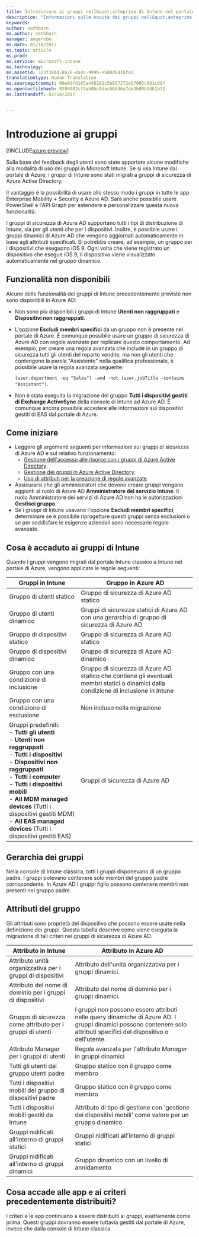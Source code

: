 ```yaml
---
title: Introduzione ai gruppi nell&quot;anteprima di Intune nel portale di Azure | Documentazione Microsoft
description: "Informazioni sulle novità dei gruppi nell&quot;anteprima di Intune nel portale di Azure"
keywords: 
author: nathbarn
ms.author: nathbarn
manager: angerobe
ms.date: 01/18/2017
ms.topic: article
ms.prod: 
ms.service: microsoft-intune
ms.technology: 
ms.assetid: 323f384d-8a76-4adc-999b-e508d641bfa1
translationtype: Human Translation
ms.sourcegitcommit: 00e9dfd165a449182c5b937372db7085c981c68f
ms.openlocfilehash: 9386002cf5ab8bc9dac66646a7de3b00b54b1b72
ms.lasthandoff: 02/14/2017


---
```


# <a name="get-started-with-groups"></a>Introduzione ai gruppi

[!INCLUDE[azure preview](../includes/azure_preview.md)]

Sulla base del feedback degli utenti sono state apportate alcune modifiche alla modalità di uso dei gruppi in Microsoft Intune.
Se si usa Intune dal portale di Azure, i gruppi di Intune sono stati migrati a gruppi di sicurezza di Azure Active Directory.

Il vantaggio è la possibilità di usare allo stesso modo i gruppi in tutte le app Enterprise Mobility + Security e Azure AD. Sarà anche possibile usare PowerShell e l'API Graph per estendere e personalizzare questa nuova funzionalità.

I gruppi di sicurezza di Azure AD supportano tutti i tipi di distribuzione di Intune, sia per gli utenti che per i dispositivi. Inoltre, è possibile usare i gruppi dinamici di Azure AD che vengono aggiornati automaticamente in base agli attributi specificati. Si potrebbe creare, ad esempio, un gruppo per i dispositivi che eseguono iOS 9. Ogni volta che viene registrato un dispositivo che esegue iOS 9, il dispositivo viene visualizzato automaticamente nel gruppo dinamico.

## <a name="what-is-not-available"></a>Funzionalità non disponibili

Alcune delle funzionalità dei gruppi di Intune precedentemente previste non sono disponibili in Azure AD:

- Non sono più disponibili i gruppi di Intune **Utenti non raggruppati** e **Dispositivi non raggruppati**.
- L'opzione **Escludi membri specifici** da un gruppo non è presente nel portale di Azure. È comunque possibile usare un gruppo di sicurezza di Azure AD con regole avanzate per replicare questo comportamento. Ad esempio, per creare una regola avanzata che include in un gruppo di sicurezza tutti gli utenti del reparto vendite, ma non gli utenti che contengono la parola "Assistente" nella qualifica professionale, è possibile usare la regola avanzata seguente:

  `(user.department -eq "Sales") -and -not (user.jobTitle -contains "Assistant")`.
- Non è stata eseguita la migrazione del gruppo **Tutti i dispositivi gestiti di Exchange ActiveSync** della console di Intune ad Azure AD. È comunque ancora possibile accedere alle informazioni sui dispositivi gestiti di EAS dal portale di Azure.

## <a name="how-to-get-started"></a>Come iniziare

- Leggere gli argomenti seguenti per informazioni sui gruppi di sicurezza di Azure AD e sul relativo funzionamento:
    -  [Gestione dell'accesso alle risorse con i gruppi di Azure Active Directory](https://azure.microsoft.com/en-us/documentation/articles/active-directory-manage-groups/).
    -  [Gestione dei gruppi in Azure Active Directory](https://azure.microsoft.com/en-us/documentation/articles/active-directory-accessmanagement-manage-groups/).
    -  [Uso di attributi per la creazione di regole avanzate](https://azure.microsoft.com/en-us/documentation/articles/active-directory-accessmanagement-groups-with-advanced-rules/).
-  Assicurarsi che gli amministratori che devono creare gruppi vengano aggiunti al ruolo di Azure AD **Amministratore del servizio Intune**. Il ruolo Amministratore dei servizi di Azure AD non ha le autorizzazioni **Gestisci gruppo**.
-  Se i gruppi di Intune usavano l'opzione **Escludi membri specifici**, determinare se è possibile riprogettare questi gruppi senza esclusioni o se per soddisfare le esigenze aziendali sono necessarie regole avanzate.


## <a name="what-happened-to-intune-groups"></a>Cosa è accaduto ai gruppi di Intune
Quando i gruppi vengono migrati dal portale Intune classico a Intune nel portale di Azure, vengono applicate le regole seguenti:

| Gruppi in Intune|Gruppo in Azure AD|
|-----------------------------------------------------------------------|-------------------------------------------------------------|
|Gruppo di utenti statico|Gruppo di sicurezza di Azure AD statico|
|Gruppo di utenti dinamico|Gruppi di sicurezza statici di Azure AD con una gerarchia di gruppo di sicurezza di Azure AD|
|Gruppo di dispositivi statico|Gruppo di sicurezza di Azure AD statico|
|Gruppo di dispositivi dinamico|Gruppo di sicurezza di Azure AD dinamico|
|Gruppo con una condizione di inclusione|Gruppo di sicurezza di Azure AD statico che contiene gli eventuali membri statici o dinamici dalla condizione di inclusione in Intune|
|Gruppo con una condizione di esclusione|Non incluso nella migrazione|
|Gruppi predefiniti:<br>- **Tutti gli utenti**<br>- **Utenti non raggruppati**<br>- **Tutti i dispositivi**<br>- **Dispositivi non raggruppati**<br>- **Tutti i computer**<br>- **Tutti i dispositivi mobili**<br>- **All MDM managed devices** (Tutti i dispositivi gestiti MDM)<br>- **All EAS managed devices** (Tutti i dispositivi gestiti EAS)|Gruppi di sicurezza di Azure AD|

## <a name="group-hierarchy"></a>Gerarchia dei gruppi

Nella console di Intune classica, tutti i gruppi disponevano di un gruppo padre. I gruppi potevano contenere solo membri del gruppo padre corrispondente. In Azure AD i gruppi figlio possono contenere membri non presenti nel gruppo padre.

## <a name="group-attributes"></a>Attributi del gruppo
Gli attributi sono proprietà del dispositivo che possono essere usate nella definizione dei gruppi. Questa tabella descrive come viene eseguita la migrazione di tali criteri nei gruppi di sicurezza di Azure AD.

| Attributo in Intune|Attributo in Azure AD|
|-----------------------------------------------------------------------|-------------------------------------------------------------|
|Attributo unità organizzativa per i gruppi di dispositivi|Attributo dell'unità organizzativa per i gruppi dinamici.|
|Attributo del nome di dominio per i gruppi di dispositivi|Attributo del nome di dominio per i gruppi dinamici.|
|Gruppo di sicurezza come attributo per i gruppi di utenti|I gruppi non possono essere attributi nelle query dinamiche di Azure AD. I gruppi dinamici possono contenere solo attributi specifici del dispositivo o dell'utente.|
|Attributo Manager per i gruppi di utenti|Regola avanzata per l'attributo *Manager* in gruppi dinamici|
|Tutti gli utenti dal gruppo utenti padre|Gruppo statico con il gruppo come membro|
|Tutti i dispositivi mobili del gruppo di dispositivi padre|Gruppo statico con il gruppo come membro|
|Tutti i dispositivi mobili gestiti da Intune|Attributo di tipo di gestione con 'gestione dei dispositivi mobili' come valore per un gruppo dinamico|
|Gruppi nidificati all'interno di gruppi statici |Gruppi nidificati all'interno di gruppi statici|
|Gruppi nidificati all'interno di gruppi dinamici|Gruppo dinamico con un livello di annidamento|

## <a name="what-happens-to-policies-and-apps-you-previously-deployed"></a>Cosa accade alle app e ai criteri precedentemente distribuiti?

I criteri e le app continuano a essere distribuiti ai gruppi, esattamente come prima. Questi gruppi dovranno essere tuttavia gestiti dal portale di Azure, invece che dalla console di Intune classica.

